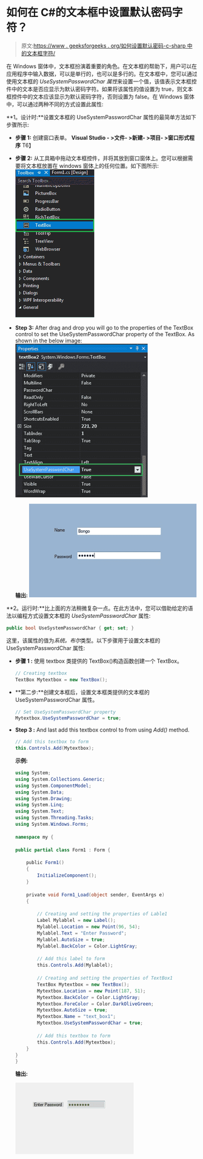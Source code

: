 # 如何在 C#的文本框中设置默认密码字符？

> 原文:[https://www . geeksforgeeks . org/如何设置默认密码-c-sharp 中的文本框字符/](https://www.geeksforgeeks.org/how-to-set-default-password-character-in-textbox-in-c-sharp/)

在 Windows 窗体中，文本框扮演着重要的角色。在文本框的帮助下，用户可以在应用程序中输入数据，可以是单行的，也可以是多行的。在文本框中，您可以通过使用文本框的 *UseSystemPasswordChar 属性*来设置一个值，该值表示文本框控件中的文本是否应显示为默认密码字符。如果将该属性的值设置为 true，则文本框控件中的文本应该显示为默认密码字符，否则设置为 false。在 Windows 窗体中，可以通过两种不同的方式设置此属性:

**1。设计时:**设置文本框的 UseSystemPasswordChar 属性的最简单方法如下步骤所示:

*   **步骤 1:** 创建窗口表单。
    **Visual Studio - >文件- >新建- >项目- >窗口形式程序**
    T6】
*   **步骤 2:** 从工具箱中拖动文本框控件，并将其放到窗口窗体上。您可以根据需要将文本框放置在 windows 窗体上的任何位置。如下图所示:
    ![](img/8e87d7ada0cbe1b13c3da2e0ee56d22e.png)
*   **Step 3:** After drag and drop you will go to the properties of the TextBox control to set the UseSystemPasswordChar property of the TextBox. As shown in the below image:
    ![](img/fd89fbb50d5b9ce1e5300c0158640187.png)

    **输出:**
    ![](img/2e14e30b187caaf8ccf83a3e9cd4d7dd.png)

**2。运行时:**比上面的方法稍微复杂一点。在此方法中，您可以借助给定的语法以编程方式设置文本框的 *UseSystemPasswordChar* 属性:

```cs
public bool UseSystemPasswordChar { get; set; }
```

这里，该属性的值为*系统。布尔*类型。以下步骤用于设置文本框的 UseSystemPasswordChar 属性:

*   **步骤 1 :** 使用 textbox 类提供的 TextBox()构造函数创建一个 TextBox。

    ```cs
    // Creating textbox
    TextBox Mytextbox = new TextBox();

    ```

*   **第二步:**创建文本框后，设置文本框类提供的文本框的 UseSystemPasswordChar 属性。

    ```cs
    // Set UseSystemPasswordChar property
    Mytextbox.UseSystemPasswordChar = true;

    ```

*   **Step 3 :** And last add this textbox control to from using *Add()* method.

    ```cs
    // Add this textbox to form
    this.Controls.Add(Mytextbox);

    ```

    **示例:**

    ```cs
    using System;
    using System.Collections.Generic;
    using System.ComponentModel;
    using System.Data;
    using System.Drawing;
    using System.Linq;
    using System.Text;
    using System.Threading.Tasks;
    using System.Windows.Forms;

    namespace my {

    public partial class Form1 : Form {

        public Form1()
        {
            InitializeComponent();
        }

        private void Form1_Load(object sender, EventArgs e)
        {

            // Creating and setting the properties of Lable1
            Label Mylablel = new Label();
            Mylablel.Location = new Point(96, 54);
            Mylablel.Text = "Enter Password";
            Mylablel.AutoSize = true;
            Mylablel.BackColor = Color.LightGray;

            // Add this label to form
            this.Controls.Add(Mylablel);

            // Creating and setting the properties of TextBox1
            TextBox Mytextbox = new TextBox();
            Mytextbox.Location = new Point(187, 51);
            Mytextbox.BackColor = Color.LightGray;
            Mytextbox.ForeColor = Color.DarkOliveGreen;
            Mytextbox.AutoSize = true;
            Mytextbox.Name = "text_box1";
            Mytextbox.UseSystemPasswordChar = true;

            // Add this textbox to form
            this.Controls.Add(Mytextbox);
        }
    }
    }
    ```

    **输出:**

    ![](img/f5c7bb2d70f1e8c82603998a0abdeffa.png)
